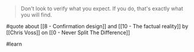 > Don't look to verify what you expect. If you do, that's exactly what you will find.

#quote about [[8 - Confirmation design]] and [[10 - The factual reality]] by [[Chris Voss]] on [[0 - Never Split The Difference]]

#learn